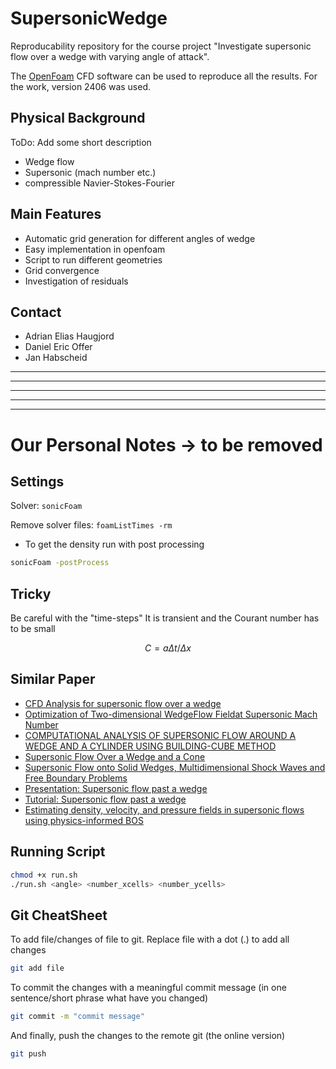 # SupersonicWedge

Reproducability repository for the course project "Investigate supersonic flow over a wedge with varying angle of attack".

The [OpenFoam](https://www.openfoam.com/) CFD software can be used to reproduce all the results. For the work, version 2406 was used.

## Physical Background

ToDo: Add some short description

- Wedge flow
- Supersonic (mach number etc.)
- compressible Navier-Stokes-Fourier

## Main Features

- Automatic grid generation for different angles of wedge
- Easy implementation in openfoam
- Script to run different geometries
- Grid convergence
- Investigation of residuals

## Contact

- Adrian Elias Haugjord
- Daniel Eric Offer
- Jan Habscheid

------------
------------
------------
------------
------------

# Our Personal Notes -> to be removed

## Settings

Solver: `sonicFoam`

Remove solver files: `foamListTimes -rm`

- To get the density run with post processing

```bash
sonicFoam -postProcess
```

## Tricky

Be careful with the "time-steps"
It is transient and the Courant number has to be small

$$
C = a \Delta t / \Delta x
$$

## Similar Paper

- [CFD Analysis for supersonic flow  over a wedge](https://ijariie.com/AdminUploadPdf/CFD_ANALYSIS_FOR_SUPERSONIC_FLOW_OVER_A_WEDGE_ijariie5053.pdf)
- [Optimization of Two-dimensional WedgeFlow Fieldat Supersonic Mach Number](https://www.akademiabaru.com/submit/index.php/cfdl/article/view/3165/2198)
- [COMPUTATIONAL ANALYSIS OF SUPERSONIC FLOW AROUND A WEDGE AND A CYLINDER USING BUILDING-CUBE METHOD](https://www.icas.org/icas_archive/ICAS2022/data/papers/ICAS2022_0416_paper.pdf)
- [Supersonic Flow Over a Wedge and a Cone](https://innovationspace.ansys.com/courses/wp-content/uploads/sites/5/2020/12/Wedge-vs-Cone.pdf)
- [Supersonic Flow onto Solid Wedges, Multidimensional Shock Waves and Free Boundary Problems](https://arxiv.org/abs/1703.03997)
- [Presentation: Supersonic flow past a wedge](https://www.wolfdynamics.com/wiki/tut_2D_supersonic_wedge.pdf)
- [Tutorial: Supersonic flow past a wedge](https://www.wolfdynamics.com/tutorials.html?id=130)
- [Estimating density, velocity, and pressure fields in supersonic flows using physics-informed BOS](https://link.springer.com/article/10.1007/s00348-022-03554-y)

## Running Script

```bash
chmod +x run.sh
./run.sh <angle> <number_xcells> <number_ycells>
```

## Git CheatSheet

To add file/changes of file to git. Replace file with a dot (.) to add all changes

```bash
git add file
```

To commit the changes with a meaningful commit message (in one sentence/short phrase what have you changed)

```bash
git commit -m "commit message"
```

And finally, push the changes to the remote git (the online version)

```bash
git push
```